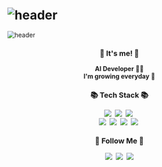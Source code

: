 # ![header](https://capsule-render.vercel.app/api?type=rect&color=auto&height=300&section=header&text=Dong%20Yeong's%20&fontSize=90)
![header](https://capsule-render.vercel.app/api?type=waving&color=auto&height=300&section=header&text==Dong%20Yeong's&fontSize=90&animation=fadeIn&fontAlignY=38&desc=GitHub%20Profile%20!&descAlignY=51&descAlign=62)


<h3 align="center">👋 It's me! 👋</h3>
<p align="center">
  <b>AI Developer</b> 👩‍💻 <br>
  <b>I'm growing everyday</b> 🌿
</p>

<h3 align="center">📚 Tech Stack 📚</h3>
<p align="center">
  <img src="https://img.shields.io/badge/C-A8B9CC?style=flat-square&logo=C&logoColor=white"/></a>&nbsp
  <img src="https://img.shields.io/badge/Python-3766AB?style=flat-square&logo=Python&logoColor=white"/></a>&nbsp 
  <img src="https://img.shields.io/badge/PyTorch-EE4C2C?style=flat-square&logo=PyTorch&logoColor=white"/></a>&nbsp 
  <br>
  <img src="https://img.shields.io/badge/TensorFlow-FF6F00?style=flat-square&logo=TensorFlow&logoColor=white"/></a>&nbsp
  <img src="https://img.shields.io/badge/MATLAB-0062AD?style=flat-square&logo=MATLAB&logoColor=white"/></a>&nbsp 
  <img src="https://img.shields.io/badge/Ubuntu-E95420?style=flat-square&logo=Ubuntu&logoColor=white"/></a>&nbsp
  <img src="https://img.shields.io/badge/ROS-22314E?style=flat-square&logo=ROS&logoColor=white"/></a>&nbsp
  <br>
</p>

<h3 align="center">🌈 Follow Me 🌈</h3>
<p align="center">
  <a href="https://www.notion.so/1459c1e4448447c493edd1c938a033c5?pvs=4"><img src="https://img.shields.io/badge/Notion%20Blog-000000?style=flat-square&logo=Notion&logoColor=white&link=https://www.notion.so/1459c1e4448447c493edd1c938a033c5?pvs=4"/></a>&nbsp
  <a href="https://www.instagram.com/doxng_99/"><img src="https://img.shields.io/badge/Instagram-E4405F?style=flat-square&logo=Instagram&logoColor=white&link=https://www.instagram.com/doxng_99/"/></a>&nbsp
  <a href="mailto:steven6774@gmail.com"><img src="https://img.shields.io/badge/Gmail-d14836?style=flat-square&logo=Gmail&logoColor=white&link=kimhyein7110@gmail.com"/></a>
</p>
